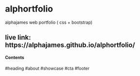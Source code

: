 # alphortfolio
alphajames web portfolio ( css + bootstrap) 

<h2> live link: https://alphajames.github.io/alphortfolio/ </h2>

<h4>Contents </h4>
#heading
#about 
#showcase
#cta
#footer
